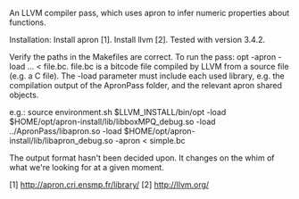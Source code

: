 An LLVM compiler pass, which uses apron to infer numeric properties about
functions.

Installation:
	Install apron [1].
	Install llvm [2]. Tested with version 3.4.2.

Verify the paths in the Makefiles are correct.
To run the pass: opt -apron -load ... < file.bc. file.bc is a bitcode file
compiled by LLVM from a source file (e.g. a C file). The -load parameter must
include each used library, e.g. the compilation output of the ApronPass folder,
and the relevant apron shared objects.

e.g.:
source environment.sh
$LLVM_INSTALL/bin/opt -load $HOME/opt/apron-install/lib/libboxMPQ_debug.so -load ../ApronPass/libapron.so -load $HOME/opt/apron-install/lib/libapron_debug.so -apron < simple.bc

The output format hasn't been decided upon. It changes on the whim of what we're
looking for at a given moment.

[1] http://apron.cri.ensmp.fr/library/
[2] http://llvm.org/

